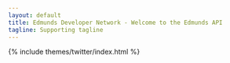 ```yaml
---
layout: default
title: Edmunds Developer Network - Welcome to the Edmunds API
tagline: Supporting tagline
---
```


{% include themes/twitter/index.html %}





